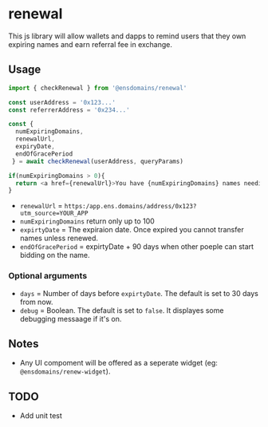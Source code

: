 # renewal

This js library will allow wallets and dapps to remind users that they own expiring names and earn referral fee in exchange.


## Usage

```js
import { checkRenewal } from '@ensdomains/renewal'

const userAddress = '0x123...'
const referrerAddress = '0x234...'

const {
  numExpiringDomains,
  renewalUrl,
  expiryDate,
  endOfGracePeriod
 } = await checkRenewal(userAddress, queryParams)

if(numExpiringDomains > 0){
  return <a href={renewalUrl}>You have {numExpiringDomains} names needing renewal!</a>
}
```

- `renewalUrl` = `https:/app.ens.domains/address/0x123?utm_source=YOUR_APP`
- `numExpiringDomains` return only up to 100
- `expirtyDate` = The expiraion date. Once expired you cannot transfer names unless renewed.
- `endOfGracePeriod` = expirtyDate + 90 days when other poeple can start bidding on the name.

### Optional arguments

-  `days`  = Number of days before `expirtyDate`. The default is set to 30 days from now.
-  `debug` = Boolean. The default is set to `false`. It displayes some debugging messaage if it's on.

## Notes

- Any UI compoment will be offered as a seperate widget (eg: `@ensdomains/renew-widget`).

## TODO

- Add unit test

